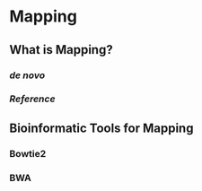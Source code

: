 # Mapping
## What is Mapping? 
### *de novo*
### *Reference*
## Bioinformatic Tools for Mapping
### Bowtie2
### BWA
